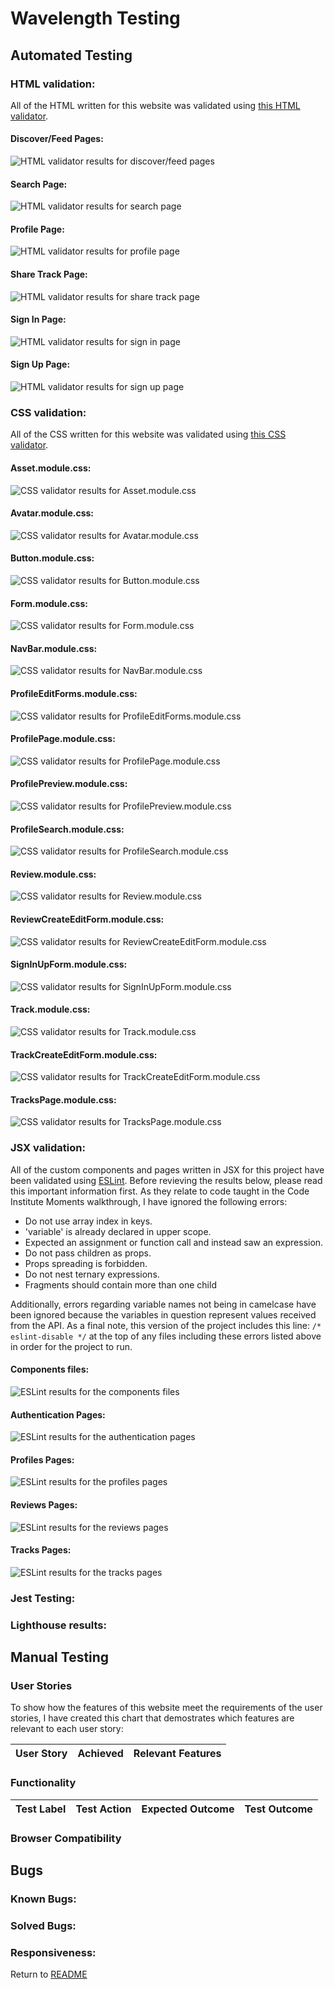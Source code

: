 # Wavelength Testing

## Automated Testing

### HTML validation:  
All of the HTML written for this website was validated using [this HTML validator](https://validator.w3.org/).  

#### Discover/Feed Pages:
![HTML validator results for discover/feed pages](/documentation/testing/html-discover-page.png)  

#### Search Page:
![HTML validator results for search page](/documentation/testing/html-search-page.png)  

#### Profile Page:
![HTML validator results for profile page](/documentation/testing/html-profile-page.png)  

#### Share Track Page:
![HTML validator results for share track page](/documentation/testing/html-share-track-page.png)  

#### Sign In Page:
![HTML validator results for sign in page](/documentation/testing/html-sign-in-page.png)  

#### Sign Up Page:
![HTML validator results for sign up page](/documentation/testing/html-sign-up-page.png)  

### CSS validation:  
All of the CSS written for this website was validated using [this CSS validator](https://jigsaw.w3.org/css-validator/).  

#### Asset.module.css:
![CSS validator results for Asset.module.css](/documentation/testing/css-asset.png)  

#### Avatar.module.css:
![CSS validator results for Avatar.module.css](/documentation/testing/css-avatar.png)  

#### Button.module.css:
![CSS validator results for Button.module.css](/documentation/testing/css-button.png)  

#### Form.module.css:
![CSS validator results for Form.module.css](/documentation/testing/css-form.png)  

#### NavBar.module.css:
![CSS validator results for NavBar.module.css](/documentation/testing/css-navbar.png)  

#### ProfileEditForms.module.css:
![CSS validator results for ProfileEditForms.module.css](/documentation/testing/css-profile-edit-forms.png)  

#### ProfilePage.module.css:
![CSS validator results for ProfilePage.module.css](/documentation/testing/css-profile-page.png)  

#### ProfilePreview.module.css:
![CSS validator results for ProfilePreview.module.css](/documentation/testing/css-profile-preview.png)  

#### ProfileSearch.module.css:
![CSS validator results for ProfileSearch.module.css](/documentation/testing/css-profile-search.png)  

#### Review.module.css:
![CSS validator results for Review.module.css](/documentation/testing/css-review.png)  

#### ReviewCreateEditForm.module.css:
![CSS validator results for ReviewCreateEditForm.module.css](/documentation/testing/css-review-create-edit-form.png)  

#### SignInUpForm.module.css:
![CSS validator results for SignInUpForm.module.css](/documentation/testing/css-sign-in-up-form.png)  

#### Track.module.css:
![CSS validator results for Track.module.css](/documentation/testing/css-track.png)  

#### TrackCreateEditForm.module.css:
![CSS validator results for TrackCreateEditForm.module.css](/documentation/testing/css-track-create-edit-form.png)  

#### TracksPage.module.css:
![CSS validator results for TracksPage.module.css](/documentation/testing/css-tracks-page.png)  

### JSX validation:   
All of the custom components and pages written in JSX for this project have been validated using [ESLint](https://eslint.org/). Before revieving the results below, please read this important information first. As they relate to code taught in the Code Institute Moments walkthrough, I have ignored the following errors:
- Do not use array index in keys.
- 'variable' is already declared in upper scope.
- Expected an assignment or function call and instead saw an expression.
- Do not pass children as props.
- Props spreading is forbidden.
- Do not nest ternary expressions.
- Fragments should contain more than one child

Additionally, errors regarding variable names not being in camelcase have been ignored because the variables in question represent values received from the API. As a final note, this version of the project includes this line: `/* eslint-disable */` at the top of any files including these errors listed above in order for the project to run.

#### Components files:
![ESLint results for the components files](/documentation/testing/jsx-components.png)  

#### Authentication Pages:
![ESLint results for the authentication pages](/documentation/testing/jsx-auth-pages.png)  

#### Profiles Pages:
![ESLint results for the profiles pages](/documentation/testing/jsx-profiles-pages.png)  

#### Reviews Pages:
![ESLint results for the reviews pages](/documentation/testing/jsx-reviews-pages.png)  

#### Tracks Pages:
![ESLint results for the tracks pages](/documentation/testing/jsx-tracks-pages.png)  

### Jest Testing:  

### Lighthouse results:  

## Manual Testing

### User Stories  
To show how the features of this website meet the requirements of the user stories, I have created this chart that demostrates which features are relevant to each user story:  

| User Story | Achieved | Relevant Features |
|------------|----------|-------------------|


### Functionality  
| Test Label | Test Action | Expected Outcome | Test Outcome |
|------------|-------------|------------------|--------------|

### Browser Compatibility  

## Bugs

### Known Bugs:  

### Solved Bugs:  

### Responsiveness:  


Return to [README](README.md)